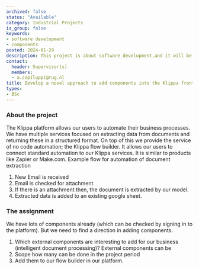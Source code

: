 ```yaml
---
archived: false
status: "Available"
category: Industrial Projects
is_group: false
keywords:
- software development
- components
posted: 2024-01-29
description: This project is about software development,and it will be run in collaboration with Klippa Groningen. The objective is to develop a novel approach to add components into the Klippa frontend
contact:
  header: Supervisor(s)
  members:
  - a.capiluppi@rug.nl
title: Develop a novel approach to add components into the Klippa frontend
types:
- BSc
---
```


### About the project
The Klippa platform allows our users to automate their business processes.
We have multiple services focused on extracting data from documents and returning these in
a structured format.
On top of this we provide the service of no code automation; the Klippa flow builder. It allows
our users to connect standard automation to our Klippa services. It is similar to products like
Zapier or Make.com.
Example flow for automation of document extraction
1. New Email is received
2. Email is checked for attachment
3. If there is an attachment then, the document is extracted by our model.
4. Extracted data is added to an existing google sheet.

###  The assignment
We have lots of components already (which can be checked by signing in to the platform).
But we need to find a direction in adding components.
1) Which external components are interesting to add for our business (intelligent
document processing)? External components can be
2) Scope how many can be done in the project period
3) Add them to our flow builder in our platform.
